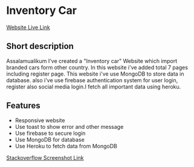 # Inventory Car

[Website Live Link](https://carinventory-f3fb4.web.app/)

## Short description

Assalamualikum I've created a "Inventory car" Website which import branded cars form other country. In this website i've added total 7 pages including register page. This website i've use MongoDB to store data in database. also i've use firebase authentication system for user login, register also social media login.I fetch all important data using heroku.

## Features

- Responsive website
- Use toast to show error and other message
- Use firebase to secure login
- Use MongoDB for database
- Use Heroku to fetch data from MongoDB

[Stackoverflow Screenshot Link](https://drive.google.com/file/d/1bwxlym4n9M_t1dqUZtIeHyjx8RcwBVaa/view?usp=sharing)
